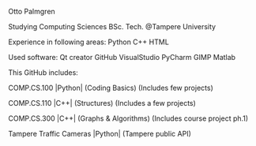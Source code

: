 Otto Palmgren

Studying Computing Sciences BSc. Tech.  @Tampere University

Experience in following areas:
Python
C++
HTML

Used software:
Qt creator
GitHub
VisualStudio
PyCharm
GIMP
Matlab


This GitHub includes:

COMP.CS.100 |Python| (Coding Basics) (Includes few projects)

COMP.CS.110 |C++| (Structures) (Includes a few projects)

COMP.CS.300 |C++| (Graphs & Algorithms) (Includes course project ph.1)

Tampere Traffic Cameras |Python| (Tampere public API)
